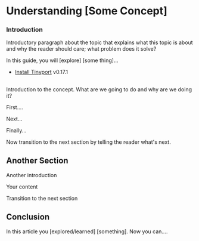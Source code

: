 # Understanding [Some Concept]

<!--
Use this article template as a quick starting point when writing Tinyport conceptual tutorials. 

After you review the template, delete the comments and begin writing your outline or article. Examples of Markdown formatting syntax are provided at the bottom of this template.

As you write, refer to industry style and formatting guidelines. 

We admire and respect these resources:

- Google developer documentation [style guide](https://developers.google.com/style)
- Digital Ocean style guide [do.co/style](https://do.co/style)

[Create an issue](https://github.com/notional-labs/tinyport/issues/new/choose) to let us know if you have questions. 

-->

<!-- Use sentence case for all Headings and Titles, see https://capitalizemytitle.com/ -->

<!-- We like the way Digital Ocean explains things, you can learn about the title, introduction, and Goals sections at https://do.co/style#title-introduction-and-goals -->


### Introduction

<!-- Our articles have a consistent structure that includes an introduction, a conclusion, and any prerequisites necessary for a reader to get started. However, the specific structure depends on the type of article.
This template is to explain a concept. Conceptual articles can include, but do not require a prerequisites section, a Goals section, and might not follow the step convention.
-->

Introductory paragraph about the topic that explains what this topic is about and why the reader should care; what problem does it solve?

<!-- For example:
By integrating the Rosetta API in your Cosmos SDK blockchain application, exchanges are capable of listing your cryptocurrency coin.
-->

In this guide, you will [explore] [some thing]...
<!-- For example:
Add the RosettaCommand to your application root command file.
>
When you're finished, you'll be able to...
<!-- For example:
Run Rosetta in your application CLI.
>
## Requirements

<!-- Requirements let you leverage existing tutorials so you don't have to repeat core concepts, installation, or setup steps in your tutorial. 

The purpose is to spell out exactly what the reader should have or do before they follow the current tutorial. The format is a bulleted list that the reader can use as a checklist. Each bullet point must link to a specific page or existing tutorial that covers the necessary content if one exists. This allows you to rely on existing content known to work instead of starting from scratch.
 
Our tutorials take the reader from a fresh deployment to a working setup, so they should start from the beginning or include a prerequisite tutorial that does.

Common requirements for tutorials include:

Local software needed, such as Go and Tinyport. For example:
-->
- [Install Tinyport](../tinyport/index.md) v0.17.1 <!--(or whatever version applies)-->

## 

Introduction to the concept. What are we going to do and why are we doing it?

First....

Next...

Finally...


Now transition to the next section by telling the reader what's next.

## Another Section

Another introduction

Your content

Transition to the next section

## Conclusion

In this article you [explored/learned] [something]. Now you can....

<!-- Speak  to reader benefits of this technique or procedure and optionally provide places for further exploration. -->


<!------------ Formatting ------------------------->

<!-- Some examples of how to mark up various things

This is _italics_ and this is **bold**.

Only use italics and bold for specific things. 

This is `inline code`. Use it for referencing package names and commands.

Here's a command someone types on a command line:

```command
which go
```

Here's output from a command:

```
/usr/local/go/bin/go
```

Write key presses in ALLCAPS with in-line code formatting: `ENTER`.

Use a plus symbol (+) if keys need to be pressed simultaneously: `CTRL+C`.

<$>[note]
**Note:** This is a note.
<$>

<$>[warning]
**Warning:** This is a warning.
<$>

See [Notes, cautions, warnings, and other notices](https://developers.google.com/style/notices).

Add screenshots in PNG format with a self-describing filename. Embed them in the article using the following format:

![Alt text for screen readers](/path/to/img.png)

-->

